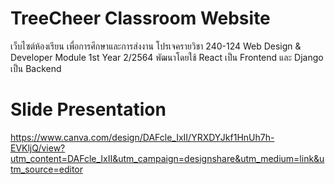 # TreeCheer Classroom Website
เว็บไซต์ห้องเรียน เพื่อการศึกษาและการส่งงาน โปรเจครายวิชา 240-124 Web Design & Developer Module 1st Year 2/2564
พัฒนาโดยใช้ React เป็น Frontend และ Django เป็น Backend

# Slide Presentation 
https://www.canva.com/design/DAFcle_IxII/YRXDYJkf1HnUh7h-EVKljQ/view?utm_content=DAFcle_IxII&utm_campaign=designshare&utm_medium=link&utm_source=editor


